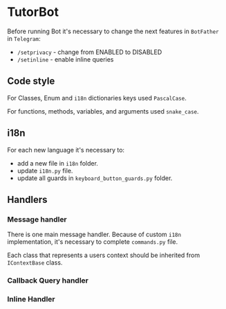 # TutorBot

Before running Bot it's necessary to change the next features in `BotFather` in `Telegram`:

* `/setprivacy` - change from ENABLED to DISABLED
* `/setinline` - enable inline queries

## Code style

For Classes, Enum and `i18n` dictionaries keys used `PascalCase`.

For functions, methods, variables, and arguments used `snake_case`.

## i18n

For each new language it's necessary to:
* add a new file in `i18n` folder.
* update `i18n.py` file.
* update all guards in `keyboard_button_guards.py` folder.

## Handlers

### Message handler

There is one main message handler. Because of custom `i18n` implementation, it's necessary to complete `commands.py` file.

Each class that represents a users context should be inherited from `IContextBase` class.

### Callback Query handler

[//]: # (TODO)

### Inline Handler

[//]: # (TODO)
